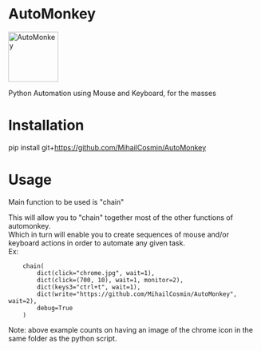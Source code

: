 # AutoMonkey
<img alt="AutoMonkey" src="img/monkey.ico" width="100px" height="100px"/>

Python Automation using Mouse and Keyboard, for the masses

# Installation
pip install git+https://github.com/MihailCosmin/AutoMonkey

# Usage
Main function to be used is "chain"  

This will allow you to "chain" together most of the other functions of automonkey.  
Which in turn will enable you to create sequences of mouse and/or keyboard actions in order to automate any given task.  
Ex:

```
    chain(  
        dict(click="chrome.jpg", wait=1),  
        dict(click=(700, 10), wait=1, monitor=2),  
        dict(keys3="ctrl+t", wait=1),  
        dict(write="https://github.com/MihailCosmin/AutoMonkey", wait=2),  
        debug=True  
    )
```



Note: above example counts on having an image of the chrome icon in the same folder as the python script.